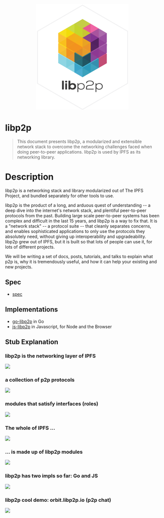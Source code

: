 <p align="center">
  <img src="./logo/libp2p-logo.png" />
</p>

libp2p
======

> This document presents libp2p, a modularized and extensible network stack to overcome the networking challenges faced when doing peer-to-peer applications. libp2p is used by IPFS as its networking library.

# Description

libp2p is a networking stack and library modularized out of The IPFS Project, and bundled separately for other tools to use.

libp2p is the product of a long, and arduous quest of understanding -- a deep dive into the internet's network stack, and plentiful peer-to-peer protocols from the past. Building large scale peer-to-peer systems has been complex and difficult in the last 15 years, and libp2p is a way to fix that. It is a "network stack" -- a protocol suite -- that cleanly separates concerns, and enables sophisticated applications to only use the protocols they absolutely need, without giving up interoperability and upgradeability. libp2p grew out of IPFS, but it is built so that lots of people can use it, for lots of different projects.

We will be writing a set of docs, posts, tutorials, and talks to explain what p2p is, why it is tremendously useful, and how it can help your existing and new projects.

## Spec

- [spec](https://github.com/libp2p/specs)

## Implementations

- [go-libp2p](//github.com/libp2p/go-libp2p) in Go
- [js-libp2p](//github.com/libp2p/js-libp2p) in Javascript, for Node and the Browser

## Stub Explanation

### libp2p is the networking layer of IPFS

![](img/libp2p.001.jpg)

### a collection of p2p protocols

![](img/libp2p.002.jpg)

### modules that satisfy interfaces (roles)

![](img/libp2p.003.jpg)

### The whole of IPFS ...

![](img/libp2p.004.jpg)

### ... is made up of libp2p modules

![](img/libp2p.005.jpg)

### libp2p has two impls so far: Go and JS

![](img/libp2p.006.jpg)

### libp2p cool demo: orbit.libp2p.io (p2p chat)

![](img/libp2p.007.jpg)
